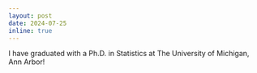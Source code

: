 ```yaml
---
layout: post
date: 2024-07-25
inline: true
---
```


I have graduated with a Ph.D. in Statistics at The University of Michigan, Ann Arbor!